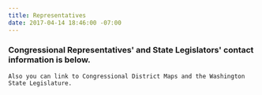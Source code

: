 ```yaml
---
title: Representatives
date: 2017-04-14 18:46:00 -07:00
---
```


### Congressional Representatives' and State Legislators' contact information is below.  

`Also you can link to Congressional District Maps and the Washington State Legislature.`